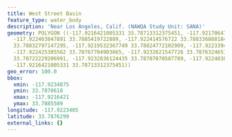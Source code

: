 ```yaml
---
title: West Street Basin
feature_type: water_body
description: 'Near Los Angeles, Calif. (NAWQA Study Unit: SANA)'
geometry: POLYGON ((-117.9216421005331 33.78713312375451, -117.9217064735459 33.78855088897821,
  -117.922403847891 33.7885419722889, -117.922414576722 33.78833688818455, -117.9219532367749
  33.78832797147295, -117.9219532367749 33.78824772102909, -117.9223394748693 33.78822097086441,
  -117.922425305562 33.78767704903665, -117.9232621547726 33.78763246512733, -117.9234874603307
  33.78722229206991, -117.9232836124435 33.78707070587789, -117.922403847891 33.78706178903444,
  -117.9216421005331 33.78713312375451))
geo_error: 100.0
bbox:
  xmin: -117.9234875
  ymin: 33.7870618
  xmax: -117.9216421
  ymax: 33.7885509
longitude: -117.9223405
latitude: 33.7876299
external_links: {}
---
```

